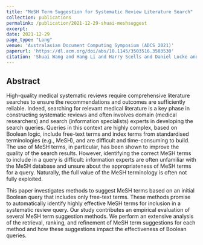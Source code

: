 ```yaml
---
title: "MeSH Term Suggestion for Systematic Review Literature Search"
collection: publications
permalink: /publication/2021-12-29-shuai-meshsuggest
excerpt: 
date: 2021-12-29
page_type: "Long"
venue: 'Australasian Document Computing Symposium (ADCS 2021)'
paperurl: 'https://dl.acm.org/doi/abs/10.1145/3503516.3503530'
citation: 'Shuai Wang and Hang Li and Harry Scells and Daniel Locke and Guido Zuccon. 2021. MeSH Term Suggestion for Systematic Review Literature Search. In Australasian Document Computing Symposium (ADCS 2021).'
---
```

## Abstract
High-quality medical systematic reviews require comprehensive literature searches to ensure the recommendations and outcomes are sufficiently reliable. Indeed, searching for relevant medical literature is a key phase in constructing systematic reviews and often involves domain (medical researchers) and search (information specialists) experts in developing the search queries. Queries in this context are highly complex, based on Boolean logic, include free-text terms and index terms from standardised terminologies (e.g., MeSH), and are difficult and time-consuming to build. The use of MeSH terms, in particular, has been shown to improve the quality of the search results. However, identifying the correct MeSH terms to include in a query is difficult: information experts are often unfamiliar with the MeSH database and unsure about the appropriateness of MeSH terms for a query. Naturally, the full value of the MeSH terminology is often not fully exploited.

This paper investigates methods to suggest MeSH terms based on an initial Boolean query that includes only free-text terms. These methods promise to automatically identify highly effective MeSH terms for inclusion in a systematic review query. Our study contributes an empirical evaluation of several MeSH term suggestion methods. We perform an extensive analysis of the retrieval, ranking, and refinement of MeSH term suggestions for each method and how these suggestions impact the effectiveness of Boolean queries.